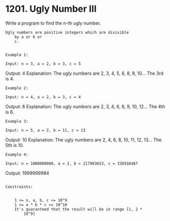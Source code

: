 # 1201. Ugly Number III

Write a program to find the n-th ugly number.

    Ugly numbers are positive integers which are divisible
        by a or b or
        c.

     
    Example 1:

    Input: n = 3, a = 2, b = 3, c = 5
Output: 4
Explanation: The ugly numbers are 2, 3, 4, 5, 6, 8, 9, 10... The 3rd is 4.

    Example 2:

    Input: n = 4, a = 2, b = 3, c = 4
Output: 6
Explanation: The ugly numbers are 2, 3, 4, 6, 8, 9, 10, 12... The 4th is 6.

    Example 3:

    Input: n = 5, a = 2, b = 11, c = 13
Output: 10
Explanation: The ugly numbers are 2, 4, 6, 8, 10, 11, 12, 13... The 5th is 10.

    Example 4:

    Input: n = 1000000000, a = 2, b = 217983653, c = 336916467
Output: 1999999984

     
    Constraints:

    
        1 <= n, a, b, c <= 10^9
        1 <= a * b * c <= 10^18
        It's guaranteed that the result will be in range [1, 2 *
            10^9]